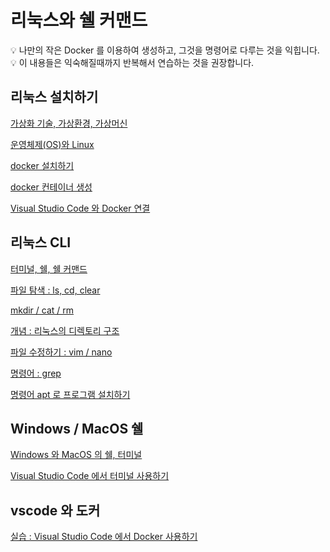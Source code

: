 # 리눅스와 쉘 커맨드

<aside>
💡 나만의 작은 Docker 를 이용하여 생성하고, 그것을 명령어로 다루는 것을 익힙니다.

</aside>

<aside>
💡 이 내용들은 익숙해질때까지 반복해서 연습하는 것을 권장합니다.

</aside>

## 리눅스 설치하기

[가상화 기술, 가상환경, 가상머신](가상화_기술_가상환경_가상머신/가상화_기술_가상환경_가상머신.md)

[운영체제(OS)와 Linux](운영체제(OS)와_Linux/운영체제(OS)와_Linux.md)

[docker 설치하기](docker_설치하기.md)

[docker 컨테이너 생성](docker_컨테이너_생성.md)

[Visual Studio Code 와 Docker 연결](Visual_Studio_Code_와_Docker_연결.md)

## 리눅스 CLI

[터미널, 쉘, 쉘 커맨드](터미널_쉘_쉘_커맨드.md)

[파일 탐색 : ls, cd, clear](파일_탐색_ls_cd_clear.md)

[mkdir / cat / rm](mkdir_cat_rm.md)

[개념 : 리눅스의 디렉토리 구조](개념_리눅스의_디렉토리_구조.md)

[파일 수정하기 : vim / nano](파일_수정하기_vim_nano.md)

[명령어 : grep](명령어_grep.md)

[명령어 apt 로 프로그램 설치하기](명령어_apt_로_프로그램_설치하기.md)

## Windows / MacOS 쉘

[Windows 와 MacOS 의 쉘, 터미널](Windows_와_MacOS_의_쉘_터미널.md)

[Visual Studio Code 에서 터미널 사용하기](Visual_Studio_Code_에서_터미널_사용하기.md)

## vscode 와 도커

[실습 : Visual Studio Code 에서 Docker 사용하기](실습_Visual_Studio_Code_에서_Docker_사용하기.md)
